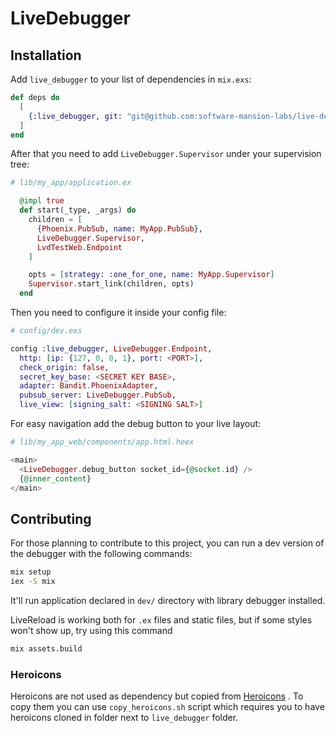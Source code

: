 # LiveDebugger

## Installation

Add `live_debugger` to your list of dependencies in `mix.exs`:

```elixir
def deps do
  [
    {:live_debugger, git: "git@github.com:software-mansion-labs/live-debugger.git", tag: "v0.0.2", only: :dev}
  ]
end
```

After that you need to add `LiveDebugger.Supervisor` under your supervision tree:

```elixir
# lib/my_app/application.ex

  @impl true
  def start(_type, _args) do
    children = [
      {Phoenix.PubSub, name: MyApp.PubSub},
      LiveDebugger.Supervisor,
      LvdTestWeb.Endpoint
    ]

    opts = [strategy: :one_for_one, name: MyApp.Supervisor]
    Supervisor.start_link(children, opts)
  end

```

Then you need to configure it inside your config file:

```elixir
# config/dev.exs

config :live_debugger, LiveDebugger.Endpoint,
  http: [ip: {127, 0, 0, 1}, port: <PORT>],
  check_origin: false,
  secret_key_base: <SECRET KEY BASE>,
  adapter: Bandit.PhoenixAdapter,
  pubsub_server: LiveDebugger.PubSub,
  live_view: [signing_salt: <SIGNING SALT>]

```

For easy navigation add the debug button to your live layout:

```Elixir
# lib/my_app_web/components/app.html.heex

<main>
  <LiveDebugger.debug_button socket_id={@socket.id} />
  {@inner_content}
</main>
```

## Contributing

For those planning to contribute to this project, you can run a dev version of the debugger with the following commands:

```bash
mix setup
iex -S mix
```

It'll run application declared in `dev/` directory with library debugger installed.

LiveReload is working both for `.ex` files and static files, but if some styles won't show up, try using this command

```bash
mix assets.build
```

### Heroicons

Heroicons are not used as dependency but copied from [Heroicons](https://github.com/tailwindlabs/heroicons) .
To copy them you can use `copy_heroicons.sh` script which requires you to have heroicons cloned in folder next to `live_debugger` folder.
